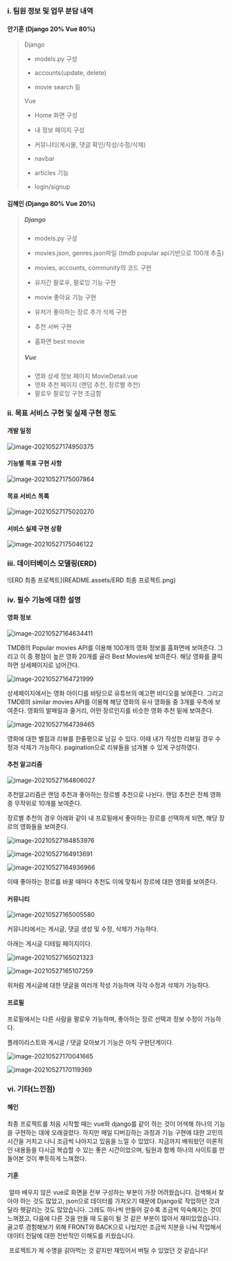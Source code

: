 ### i. 팀원 정보 및 업무 분담 내역 

#### 안기훈 (Django 20% Vue 80%)

>Django
>
>* models.py 구성
>
>* accounts(update, delete)
>
>* movie search 등
>
>
>
>Vue
>
>* Home 화면 구성
>* 내 정보 페이지 구성
>* 커뮤니티(게시물, 댓글 확인/작성/수정/삭제)
>
>* navbar
>* articles 기능
>* login/signup



#### 김혜인 (Django 80% Vue 20%)

> ##### Django
>
> * models.py 구성
>
> - movies.json, genres.json파일 (tmdb popular api기반으로 100개 추출)
>
> - movies, accounts, community의 코드 구현
>
> - 유저간 팔로우, 팔로잉 기능 구현
> - movie 좋아요 기능 구현
>
> - 유저가 좋아하는 장르 추가 삭제 구현
> - 추천 서버 구현
> - 홈화면 best movie
>
> ##### Vue
>
> - 영화 상세 정보 페이지 MovieDetail.vue
> - 영화 추천 페이지 (랜덤 추천, 장르별 추천)
> - 팔로우 팔로잉 구현 조금함

### ii. 목표 서비스 구현 및 실제 구현 정도

#### 개발 일정

![image-20210527174950375](README.assets/image-20210527174950375.png)



#### 기능별 목표 구현 사항

![image-20210527175007864](md-images/image-20210527175007864.png)



#### 목표 서비스 목록

![image-20210527175020270](README.assets/image-20210527175020270.png)



#### 서비스 실제 구현 상황

![image-20210527175046122](md-images/image-20210527175046122-1622105632011.png)



### iii. 데이터베이스 모델링(ERD) 

![ERD 최종 프로젝트](README.assets/ERD 최종 프로젝트.png)



### iv. 필수 기능에 대한 설명 

#### 영화 정보

![image-20210527164634411](README.assets/image-20210527164634411.png)

TMDB의 Popular movies API를 이용해 100개의 영화 정보를 홈화면에 보여준다. 그리고 이 중 평점이 높은 영화 20개를 골라 Best Movies에 보여준다. 해당 영화를 클릭하면 상세페이지로 넘어간다. 



![image-20210527164721999](README.assets/image-20210527164721999.png)

상세페이지에서는 영화 아이디를 바탕으로 유튜브의 예고편 비디오를 보여준다. 그리고 TMDB의 similar movies API를 이용해 해당 영화의 유사 영화들 중 3개를 우측에 보여준다. 
영화의 발매일과 줄거리, 어떤 장르인지를 비슷한 영화 추천 밑에 보여준다.



![image-20210527164739465](README.assets/image-20210527164739465.png)

영화에 대한 별점과 리뷰를 한줄평으로 남길 수 있다. 이때 내가 작성한 리뷰일 경우 수정과 삭제가 가능하다. pagination으로 리뷰들을 넘겨볼 수 있게 구성하였다. 



#### 추천 알고리즘

![image-20210527164806027](README.assets/image-20210527164806027.png)

추천알고리즘은 랜덤 추천과 좋아하는 장르별 추천으로 나뉜다. 랜덤 추천은 전체 영화 중 무작위로 10개를 보여준다.

장르별 추천의 경우 아래와 같이 내 프로필에서 좋아하는 장르를 선택하게 되면, 해당 장르의 영화들을 보여준다.

![image-20210527164853976](README.assets/image-20210527164853976.png)

![image-20210527164913691](README.assets/image-20210527164913691.png)

![image-20210527164936966](README.assets/image-20210527164936966.png)

이때 좋아하는 장르를 바꿀 때마다 추천도 이에 맞춰서 장르에 대한 영화를 보여준다. 



#### 커뮤니티

![image-20210527165005580](README.assets/image-20210527165005580.png)

커뮤니티에서는 게시글, 댓글 생성 및 수정, 삭제가 가능하다. 

아래는 게시글 디테일 페이지이다. 



![image-20210527165021323](README.assets/image-20210527165021323.png)

![image-20210527165107259](README.assets/image-20210527165107259.png)

위처럼 게시글에 대한 댓글을 여러개 작성 가능하며 각각 수정과 삭제가 가능하다.



#### 프로필

프로필에서는 다른 사람을 팔로우 가능하며, 좋아하는 장르 선택과 정보 수정이 가능하다.

플레이리스트와 게시글 / 댓글 모아보기 기능은 아직 구현단계이다. 

![image-20210527170041665](README.assets/image-20210527170041665.png)

![image-20210527170119369](README.assets/image-20210527170119369.png)



### vi. 기타(느낀점)

#### 혜인

최종 프로젝트를 처음 시작할 때는 vue와 django를 같이 하는 것이 어색해 하나의 기능을 구현하는 데에 오래걸렸다. 하지만 매일 디버깅하는 과정과 기능 구현에 대한 고민의 시간을 거치고 나니 조금씩 나아지고 있음을 느낄 수 있었다. 지금까지 배워왔던 이론적인 내용들을 다시금 복습할 수 있는 좋은 시간이었으며, 팀원과 함께 하나의 사이트를 만들어본 것이 뿌듯하게 느껴졌다. 



#### 기훈

​	얼마 배우지 않은 vue로 화면을 전부 구성하는 부분이 가장 어려웠습니다. 검색해서 찾아야 하는 것도 많았고, json으로 데이터를 가져오기 때문에 Django로 작업하던 것과 달라 헷갈리는 것도 많았습니다. 그래도 하나씩 만들어 갈수록 조금씩 익숙해지는 것이 느껴졌고, 다음에 다른 것을 만들 때 도움이 될 것 같은 부분이 많아서 재미있었습니다. 골고루 경험해보기 위해 FRONT와 BACK으로 나눴지만 조금씩 지분을 나눠 작업해서 데이터 전달에 대한 전반적인 이해도를 키웠습니다.

​	프로젝트가 제 수명을 갉아먹는 것 같지만 재밌어서 버틸 수 있었던 것 같습니다!